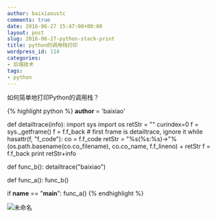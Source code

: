 ```yaml
---
author: baixiaoustc
comments: true
date: 2016-06-27 15:47:08+00:00
layout: post
slug: 2016-06-27-python-stack-print
title: python的调用栈打印
wordpress_id: 114
categories:
- 后端技术
tags:
- python
---
```


如何简单地打印Python的调用栈？

{% highlight python %}
__author__ = 'baixiao'
    
def detailtrace(info):
    import sys
    import os
    retStr = ""
    curindex=0
    f = sys._getframe()
    f = f.f_back    # first frame is detailtrace, ignore it
    while hasattr(f, "f_code"):
        co = f.f_code
        retStr = "%s(%s:%s)->"%(os.path.basename(co.co_filename), co.co_name, f.f_lineno) + retStr
        f = f.f_back
    print retStr+info
    
    
def func_b():
    detailtrace("baixiao")
    
    
def func_a():
    func_b()
    
    
if __name__ == "__main__":
    func_a()
{% endhighlight %}
    


![未命名](http://baixiaoustc.github.io/wordpress/wp-content/uploads/2016/06/未命名-5.png)
